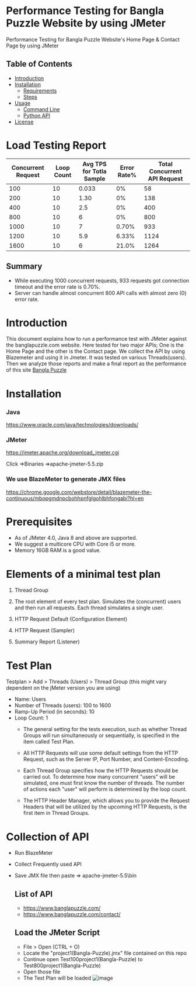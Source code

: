 # Performance Testing for Bangla Puzzle Website by using JMeter
Performance Testing for Bangla Puzzle Website's Home Page &amp; Contact Page by using JMeter
## Table of Contents

- [Introduction](#introduction)
- [Installation](#installation)
  - [Requirements](#requirements)
  - [Steps](#steps)
- [Usage](#usage)
  - [Command Line](#command-line)
  - [Python API](#python-api)
- [License](#license)
# Load Testing Report

| Concurrent Request   | Loop Count   | Avg TPS for Totla Sample | Error Rate% | Total Concurrent API Request |
|----------------------|--------------|--------------------------|-------------|------------------------------|
|       100            |       10     |            0.033         |      0%     |           58                 |
|       200            |       10     |            1.30          |      0%     |           138                |
|       400            |       10     |            2.5           |      0%     |           400                |
|       800            |       10     |            6             |      0%     |           800                |
|      1000            |       10     |            7             |   0.70%     |           933                |
|      1200            |       10     |            5.9           |   6.33%     |           1124               |
|      1600            |       10     |            6             |   21.0%     |           1264               |


## Summary
- While executing 1000 concurrent requests, 933 requests got connection timeout and the error rate is 0.70%.
- Server can handle almost concurrent 800 API calls with almost zero (0) error rate.

# Introduction
This document explains how to run a performance test with JMeter against the banglapuzzle.com website. Here tested for two major APIs; One is the Home Page and the other is the Contact page. We collect the API by using Blazemeter and using it in Jmeter. It was tested on various Threads(users). Then we analyze those reports and make a final report as the performance of this site [Bangla Puzzle](#banglapuzzle.com)

# Installation
### Java
https://www.oracle.com/java/technologies/downloads/

### JMeter
https://jmeter.apache.org/download_jmeter.cgi

Click =>Binaries
=>apache-jmeter-5.5.zip

### We use BlazeMeter to generate JMX files
https://chrome.google.com/webstore/detail/blazemeter-the-continuous/mbopgmdnpcbohhpnfglgohlbhfongabi?hl=en

# Prerequisites
- As of JMeter 4.0, Java 8 and above are supported.
- We suggest a multicore CPU with Core i5 or more.
- Memory 16GB RAM is a good value.

# Elements of a minimal test plan
1. Thread Group

2. The root element of every test plan. Simulates the (concurrent) users and then run all requests. Each thread simulates a single user.

3. HTTP Request Default (Configuration Element)

4. HTTP Request (Sampler)

5. Summary Report (Listener)

# Test Plan

Testplan > Add > Threads (Users) > Thread Group (this might vary dependent on the jMeter version you are using)

* Name: Users
* Number of Threads (users): 100 to 1600
* Ramp-Up Period (in seconds): 10
* Loop Count: 1
  * The general setting for the tests execution, such as whether Thread Groups will run simultaneously or sequentially, is specified in the item called Test Plan.

  * All HTTP Requests will use some default settings from the HTTP Request, such as the Server IP, Port Number, and Content-Encoding.

  * Each Thread Group specifies how the HTTP Requests should be carried out. To determine how many concurrent "users" will be simulated, one must first know the number of threads. The number of actions each "user" will perform is determined by the loop count.

  * The HTTP Header Manager, which allows you to provide the Request Headers that will be utilized by the upcoming HTTP Requests, is the first item in Thread Groups.
    
# Collection of API
* Run BlazeMeter
* Collect Frequently used API
* Save JMX file then paste => apache-jmeter-5.5\bin

  ## List of API
  * https://www.banglapuzzle.com/
  * https://www.banglapuzzle.com/contact/
  
  ## Load the JMeter Script
  * File > Open (CTRL + O)
  * Locate the "project1(Bangla-Puzzle).jmx" file contained on this repo
  * Continue open Test100project1(Bangla-Puzzle) to Test800project1(Bangla-Puzzle)
  * Open those file
  * The Test Plan will be loaded
![image](https://github.com/user-attachments/assets/17cdd8f3-fad8-4baa-bc3f-fc420ca2a784)
